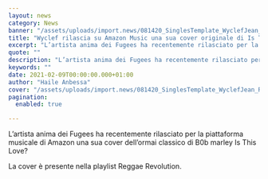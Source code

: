 ```yaml
---
layout: news
category: News
banner: "/assets/uploads/import.news/081420_SinglesTemplate_WyclefJean_Reggae_OC_WF_CL_EG_3000x3000-640x640.jpg"
title: "Wyclef rilascia su Amazon Music una sua cover originale di Is This Love?"
excerpt: "L’artista anima dei Fugees ha recentemente rilasciato per la piattaforma musicale di Amazon una sua cover dell’ormai classico di B0b marley Is This Love? La cover è presente nella playlist Reggae Revolution"
quote: ""
description: "L’artista anima dei Fugees ha recentemente rilasciato per la piattaforma musicale di Amazon una sua cover dell’ormai classico di B0b marley Is This Love? La cover è presente nella playlist Reggae Revolution"
keywords: ""
date: 2021-02-09T00:00:00.000+01:00
author: "Haile Anbessa"
cover: "/assets/uploads/import.news/081420_SinglesTemplate_WyclefJean_Reggae_OC_WF_CL_EG_3000x3000-640x640.jpg"
pagination:
  enabled: true

---
```


L’artista anima dei Fugees ha recentemente rilasciato per la piattaforma musicale di Amazon una sua cover dell’ormai classico di B0b marley Is This Love?

La cover è presente nella playlist Reggae Revolution.